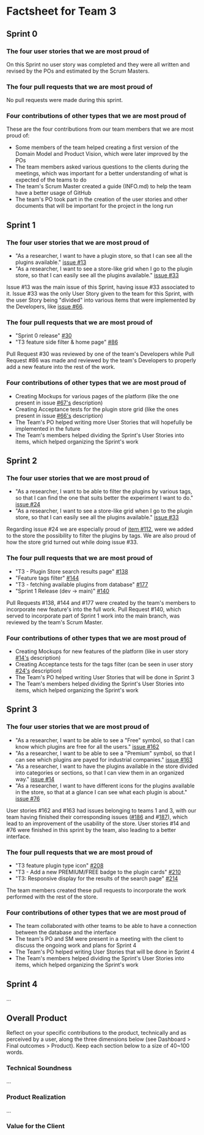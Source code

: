 # Factsheet for Team 3 

## Sprint 0

### The four user stories that we are most proud of

On this Sprint no user story was completed and they were all written and revised by the POs and estimated by the Scrum Masters.


### The four pull requests that we are most proud of

No pull requests were made during this sprint.


### Four contributions of other types that we are most proud of

These are the four contributions from our team members that we are most proud of:

 * Some members of the team helped creating a first version of the Domain Model and Product Vision, which were later improved by the POs
 * The team members asked various questions to the clients during the meetings, which was important for a better understanding of what is expected of the teams to do
 * The team's Scrum Master created a guide (INFO.md) to help the team have a better usage of GitHub 
 * The team's PO took part in the creation of the user stories and other documents that will be important for the project in the long run



## Sprint 1

### The four user stories that we are most proud of

 * "As a researcher, I want to have a plugin store, so that I can see all the plugins available." [issue #13](https://github.com/FEUP-MEIC-DS-2023-1MEIC08/VAXPRED/issues/13)
 * "As a researcher, I want to see a store-like grid when I go to the plugin store, so that I can easily see all the plugins available." [issue #33](https://github.com/FEUP-MEIC-DS-2023-1MEIC08/VAXPRED/issues/33)


 Issue #13 was the main issue of this Sprint, having issue #33 associated to it. Issue #33 was the only User Story given to the team for this Sprint, with the user Story being "divided" into various items that were implemented by the Developers, like [issue #66](https://github.com/FEUP-MEIC-DS-2023-1MEIC08/VAXPRED/issues/66).


### The four pull requests that we are most proud of

 * "Sprint 0 release" [#30](https://github.com/FEUP-MEIC-DS-2023-1MEIC08/VAXPRED/pull/30)
 * "T3 feature side filter & home page" [#86](https://github.com/FEUP-MEIC-DS-2023-1MEIC08/VAXPRED/pull/86)

Pull Request #30 was reviewed by one of the team's Developers while Pull Request #86 was made and reviewed by the team's Developers to properly add a new feature into the rest of the work.


### Four contributions of other types that we are most proud of

* Creating Mockups for various pages of the platform (like the one present in issue [#67's](https://github.com/FEUP-MEIC-DS-2023-1MEIC08/VAXPRED/issues/67) description)
* Creating Acceptance tests for the plugin store grid (like the ones present in issue [#66's](https://github.com/FEUP-MEIC-DS-2023-1MEIC08/VAXPRED/issues/66) description)
* The Team's PO helped writing more User Stories that will hopefully be implemented in the future
* The Team's members helped dividing the Sprint's User Stories into items, which helped organizing the Sprint's work





## Sprint 2

### The four user stories that we are most proud of

 * "As a researcher, I want to be able to filter the plugins by various tags, so that I can find the one that suits better the experiment I want to do." [issue #24](https://github.com/FEUP-MEIC-DS-2023-1MEIC08/VAXPRED/issues/24)
 * "As a researcher, I want to see a store-like grid when I go to the plugin store, so that I can easily see all the plugins available." [issue #33](https://github.com/FEUP-MEIC-DS-2023-1MEIC08/VAXPRED/issues/33)

Regarding issue #24 we are especially proud of [item #112](https://github.com/FEUP-MEIC-DS-2023-1MEIC08/VAXPRED/issues/112), were we added to the store the possibility to filter the plugins by tags.
We are also proud of how the store grid turned out while doing issue #33.



### The four pull requests that we are most proud of

 * "T3 - Plugin Store search results page" [#138](https://github.com/FEUP-MEIC-DS-2023-1MEIC08/VAXPRED/pull/138)
 * "Feature tags filter" [#144](https://github.com/FEUP-MEIC-DS-2023-1MEIC08/VAXPRED/pull/144)
 * "T3 - fetching available plugins from database" [#177](https://github.com/FEUP-MEIC-DS-2023-1MEIC08/VAXPRED/pull/177)
 * "Sprint 1 Release (dev -> main)" [#140](https://github.com/FEUP-MEIC-DS-2023-1MEIC08/VAXPRED/pull/140)

Pull Requests #138, #144 and #177 were created by the team's members to incorporate new feature's into the full work. Pull Request #140, which served to incorporate part of Sprint 1 work into the main branch, was reviewed by the team's Scrum Master.


### Four contributions of other types that we are most proud of

* Creating Mockups for new features of the platform (like in user story [#14's](https://github.com/FEUP-MEIC-DS-2023-1MEIC08/VAXPRED/issues/14) description)
* Creating Acceptance tests for the tags filter (can be seen in user story [#24's](https://github.com/FEUP-MEIC-DS-2023-1MEIC08/VAXPRED/issues/24) description)
* The Team's PO helped writing User Stories that will be done in Sprint 3
* The Team's members helped dividing the Sprint's User Stories into items, which helped organizing the Sprint's work


## Sprint 3

### The four user stories that we are most proud of

 * "As a researcher, I want to be able to see a "Free" symbol, so that I can know which plugins are free for all the users." [issue #162](https://github.com/FEUP-MEIC-DS-2023-1MEIC08/VAXPRED/issues/162)
 * "As a researcher, I want to be able to see a "Premium" symbol, so that I can see which plugins are payed for industrial companies."  [issue #163](https://github.com/FEUP-MEIC-DS-2023-1MEIC08/VAXPRED/issues/163)
 * "As a researcher, I want to have the plugins available in the store divided into categories or sections, so that I can view them in an organized way." [issue #14]([https://github.com/FEUP-MEIC-DS-2023-1MEIC08/VAXPRED/issues/163](https://github.com/FEUP-MEIC-DS-2023-1MEIC08/VAXPRED/issues/14))
 * "As a researcher, I want to have different icons for the plugins available in the store, so that at a glance I can see what each plugin is about." [issue #76](https://github.com/FEUP-MEIC-DS-2023-1MEIC08/VAXPRED/issues/76)

User stories #162 and #163 had issues belonging to teams 1 and 3, with our team having finished their corresponding issues ([#186](https://github.com/FEUP-MEIC-DS-2023-1MEIC08/VAXPRED/issues/186) and #[187](https://github.com/FEUP-MEIC-DS-2023-1MEIC08/VAXPRED/issues/187)), which lead to an improvement of the usability of the store. User stories #14 and #76 were finished in this sprint by the team, also leading to 
a better interface.

### The four pull requests that we are most proud of

 * "T3 feature plugin type icon" [#208](https://github.com/FEUP-MEIC-DS-2023-1MEIC08/VAXPRED/pull/208)
 * "T3 - Add a new PREMIUM/FREE badge to the plugin cards" [#210](https://github.com/FEUP-MEIC-DS-2023-1MEIC08/VAXPRED/pull/210)
 * "T3: Responsive display for the results of the search page" [#214](https://github.com/FEUP-MEIC-DS-2023-1MEIC08/VAXPRED/pull/214)

The team members created these pull requests to incorporate the work performed with the rest of the store.


### Four contributions of other types that we are most proud of

* The team collaborated with other teams to be able to have a connection between the database and the interface
* The team's PO and SM were present in a meeting with the client to discuss the ongoing work and plans for Sprint 4
* The Team's PO helped writing User Stories that will be done in Sprint 4
* The Team's members helped dividing the Sprint's User Stories into items, which helped organizing the Sprint's work


## Sprint 4

...


## Overall Product

Reflect on your specific contributions to the product, technically and as perceived by a user, along the three dimensions below (see Dashboard > Final outcomes > Product). Keep each section below to a size of 40~100 words.


### Technical Soundness

...


### Product Realization

...


### Value for the Client
